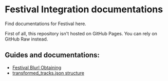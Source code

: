 # Festival Integration documentations

Find documentations for Festival here.

First of all, this repository isn't hosted on GitHub Pages. You can rely on GitHub Raw instead.

## Guides and documentations:

- [Festival Blurl Obtaining](https://github.com/FNLookup/data/blob/main/festival/docs/blurl.md)
- [transformed_tracks.json structure](https://github.com/FNLookup/data/blob/main/festival/docs/structure.md)